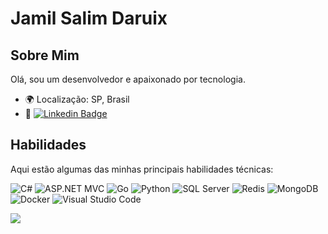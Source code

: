 # Jamil Salim Daruix

## Sobre Mim

Olá, sou um desenvolvedor e apaixonado por tecnologia. 

- 🌍 Localização: SP, Brasil
- 💼 [![Linkedin Badge](https://img.shields.io/badge/-LinkedIn-blue?style=flat-square&logo=Linkedin&logoColor=white&link=https://www.linkedin.com/in/michaelnsc/)](https://www.linkedin.com/in/jamil-salim-daruix/)

## Habilidades

Aqui estão algumas das minhas principais habilidades técnicas:

![C#](https://img.icons8.com/color/48/000000/c-sharp-logo.png) ![ASP.NET MVC](https://img.icons8.com/color/48/000000/asp.png) ![Go](https://img.icons8.com/color/48/000000/golang.png) ![Python](https://img.icons8.com/color/48/000000/python.png) ![SQL Server](https://img.icons8.com/color/48/000000/microsoft-sql-server.png) ![Redis](https://img.icons8.com/color/48/000000/redis.png) ![MongoDB](https://img.icons8.com/color/48/000000/mongodb.png) ![Docker](https://img.icons8.com/color/48/000000/docker.png) ![Visual Studio Code](https://img.icons8.com/color/48/000000/visual-studio-code-2019.png)

<picture>
  <source
    srcset="https://github-readme-stats.vercel.app/api?username=jamildaruix&show_icons=true&theme=dark"
    media="(prefers-color-scheme: dark)"
  />
  <source
    srcset="https://github-readme-stats.vercel.app/api?username=jamildaruix&show_icons=true"
    media="(prefers-color-scheme: light), (prefers-color-scheme: no-preference)"
  />
  <img src="https://github-readme-stats.vercel.app/api?username=jamildaruix&show_icons=true" />
</picture>
